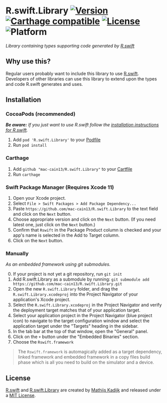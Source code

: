 # R.swift.Library [![Version](https://img.shields.io/cocoapods/v/R.swift.Library.svg?style=flat)](https://cocoapods.org/pods/R.swift) [![Carthage compatible](https://img.shields.io/badge/Carthage-compatible-4BC51D.svg?style=flat)](https://github.com/Carthage/Carthage) [![License](https://img.shields.io/cocoapods/l/R.swift.Library.svg?style=flat)](blob/master/License) ![Platform](https://img.shields.io/cocoapods/p/R.swift.Library.svg?style=flat)

_Library containing types supporting code generated by [R.swift](https://github.com/mac-cain13/R.swift)_

## Why use this?

Regular users probably want to include this library to use [R.swift](https://github.com/mac-cain13/R.swift). Developers
of other libraries can use this library to extend upon the types and code R.swift generates and uses.

## Installation

### CocoaPods (recommended)

_**Be aware:** If you just want to use R.swift follow
the [installation instructions for R.swift](https://github.com/mac-cain13/R.swift#Installation)._

1. Add `pod 'R.swift.Library'` to your [Podfile](http://cocoapods.org/#get_started)
2. Run `pod install`

### Carthage

1. Add `github "mac-cain13/R.swift.Library"` to
   your [Cartfile](https://github.com/Carthage/Carthage/blob/master/Documentation/Artifacts.md#cartfile)
2. Run `carthage`

### Swift Package Manager (Requires Xcode 11)

1. Open your Xcode project.
2. Select `File > Swift Packages > Add Package Dependency...`
3. Paste `https://github.com/mac-cain13/R.swift.Library` to the text field and click on the `Next` button.
4. Choose appropriate version and click on the `Next` button. (If you need latest one, just click on the `Next` button.)
5. Confirm that `Rswift` in the Package Product column is checked and your app's name is selected in the Add to Target
   column.
6. Click on the `Next` button.

### Manually

_As an embedded framework using git submodules._

0. If your project is not yet a git repository, run `git init`
1. Add R.swift.Library as a submodule by running: `git submodule add https://github.com/mac-cain13/R.swift.Library.git`
3. Open the new `R.swift.Library` folder, and drag the `R.swift.Library.xcodeproj` into the Project Navigator of your
   application's Xcode project.
4. Select the `R.swift.Library.xcodeproj` in the Project Navigator and verify the deployment target matches that of your
   application target.
5. Select your application project in the Project Navigator (blue project icon) to navigate to the target configuration
   window and select the application target under the "Targets" heading in the sidebar.
6. In the tab bar at the top of that window, open the "General" panel.
7. Click on the `+` button under the "Embedded Binaries" section.
8. Choose the `Rswift.framework`

> The `Rswift.framework` is automagically added as a target dependency, linked framework and embedded framework in a copy files build phase which is all you need to build on the simulator and a device.

## License

[R.swift](https://github.com/mac-cain13/R.swift) and [R.swift.Library](https://github.com/mac-cain13/R.swift.Library)
are created by [Mathijs Kadijk](https://github.com/mac-cain13) and released under a [MIT License](License).
